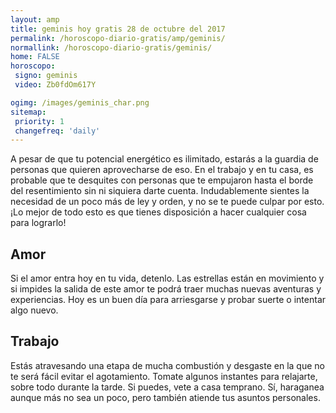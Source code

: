 ```yaml
---
layout: amp
title: geminis hoy gratis 28 de octubre del 2017 
permalink: /horoscopo-diario-gratis/amp/geminis/
normallink: /horoscopo-diario-gratis/geminis/
home: FALSE
horoscopo:
 signo: geminis
 video: Zb0fdOm617Y

ogimg: /images/geminis_char.png
sitemap:
 priority: 1
 changefreq: 'daily'
---
```



A pesar de que tu potencial energético es ilimitado, estarás a la guardia de personas que quieren aprovecharse de eso. En el trabajo y en tu casa, es probable que te desquites con personas que te empujaron hasta el borde del resentimiento sin ni siquiera darte cuenta. Indudablemente sientes la necesidad de un poco más de ley y orden, y no se te puede culpar por esto. ¡Lo mejor de todo esto es que tienes disposición a hacer cualquier cosa para lograrlo!

## Amor

Si el amor entra hoy en tu vida, detenlo. Las estrellas están en movimiento y si impides la salida de este amor te podrá traer muchas nuevas aventuras y experiencias. Hoy es un buen día para arriesgarse y probar suerte o intentar algo nuevo.

## Trabajo

Estás atravesando una etapa de mucha combustión y desgaste en la que no te será fácil evitar el agotamiento. Tomate algunos instantes para relajarte, sobre todo durante la tarde. Si puedes, vete a casa temprano. Sí, haraganea aunque más no sea un poco, pero también atiende tus asuntos personales.